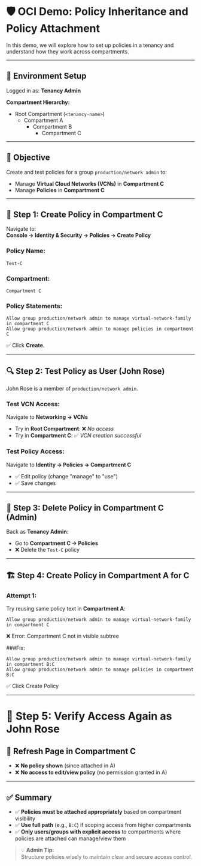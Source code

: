 # 🛡️ OCI Demo: Policy Inheritance and Policy Attachment

In this demo, we will explore how to set up policies in a tenancy and understand how they work across compartments.

---

## 🧭 Environment Setup

Logged in as: **Tenancy Admin**

**Compartment Hierarchy:**
- Root Compartment (`<tenancy-name>`)
  - Compartment A
    - Compartment B
      - Compartment C

---

## 🎯 Objective

Create and test policies for a group `production/network admin` to:
- Manage **Virtual Cloud Networks (VCNs)** in **Compartment C**
- Manage **Policies** in **Compartment C**

---

## 📝 Step 1: Create Policy in Compartment C

Navigate to:  
**Console → Identity & Security → Policies → Create Policy**

### Policy Name:
`Test-C`

### Compartment:
`Compartment C`

### Policy Statements:
```text
Allow group production/network admin to manage virtual-network-family in compartment C
Allow group production/network admin to manage policies in compartment C
```

✅ Click **Create**.

---

## 🔍 Step 2: Test Policy as User (John Rose)

John Rose is a member of `production/network admin`.

### Test VCN Access:
Navigate to **Networking → VCNs**

- Try in **Root Compartment**: ❌ *No access*
- Try in **Compartment C**: ✅ *VCN creation successful*

### Test Policy Access:
Navigate to **Identity → Policies → Compartment C**

- ✅ Edit policy (change "manage" to "use")
- ✅ Save changes

---

## 🧹 Step 3: Delete Policy in Compartment C (Admin)

Back as **Tenancy Admin**:

- Go to **Compartment C → Policies**
- ❌ Delete the `Test-C` policy

---

## 🏗️ Step 4: Create Policy in Compartment A for C

### Attempt 1:
Try reusing same policy text in **Compartment A**:

```text
Allow group production/network admin to manage virtual-network-family in compartment C
```

❌ Error: Compartment C not in visible subtree

###Fix:
```text
Allow group production/network admin to manage virtual-network-family in compartment B:C
Allow group production/network admin to manage policies in compartment B:C
```

✅ Click Create Policy

---

# 🔁 Step 5: Verify Access Again as John Rose

## 🔄 Refresh Page in Compartment C

- ❌ **No policy shown** (since attached in A)
- ❌ **No access to edit/view policy** (no permission granted in A)

---

## ✅ Summary

- ✅ **Policies must be attached appropriately** based on compartment visibility
- ✅ **Use full path** (e.g., `B:C`) if scoping access from higher compartments
- ✅ **Only users/groups with explicit access** to compartments where policies are attached can manage/view them

> 💡 **Admin Tip:**  
Structure policies wisely to maintain clear and secure access control.
